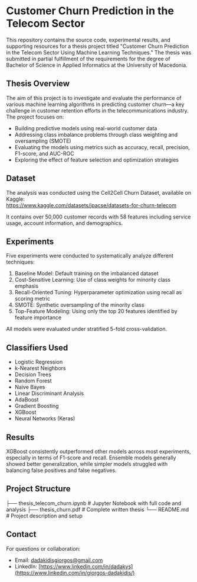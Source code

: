 # Customer Churn Prediction in the Telecom Sector

This repository contains the source code, experimental results, and supporting resources for a thesis project titled "Customer Churn Prediction in the Telecom Sector Using Machine Learning Techniques." The thesis was submitted in partial fulfillment of the requirements for the degree of Bachelor of Science in Applied Informatics at the University of Macedonia.

## Thesis Overview

The aim of this project is to investigate and evaluate the performance of various machine learning algorithms in predicting customer churn—a key challenge in customer retention efforts in the telecommunications industry. The project focuses on:

- Building predictive models using real-world customer data
- Addressing class imbalance problems through class weighting and oversampling (SMOTE)
- Evaluating the models using metrics such as accuracy, recall, precision, F1-score, and AUC-ROC
- Exploring the effect of feature selection and optimization strategies

## Dataset

The analysis was conducted using the Cell2Cell Churn Dataset, available on Kaggle:  
https://www.kaggle.com/datasets/jpacse/datasets-for-churn-telecom

It contains over 50,000 customer records with 58 features including service usage, account information, and demographics.

## Experiments

Five experiments were conducted to systematically analyze different techniques:

1. Baseline Model: Default training on the imbalanced dataset
2. Cost-Sensitive Learning: Use of class weights for minority class emphasis
3. Recall-Oriented Tuning: Hyperparameter optimization using recall as scoring metric
4. SMOTE: Synthetic oversampling of the minority class
5. Top-Feature Modeling: Using only the top 20 features identified by feature importance

All models were evaluated under stratified 5-fold cross-validation.

## Classifiers Used

- Logistic Regression  
- k-Nearest Neighbors  
- Decision Trees  
- Random Forest  
- Naive Bayes  
- Linear Discriminant Analysis  
- AdaBoost  
- Gradient Boosting  
- XGBoost  
- Neural Networks (Keras)

## Results

XGBoost consistently outperformed other models across most experiments, especially in terms of F1-score and recall. Ensemble models generally showed better generalization, while simpler models struggled with balancing false positives and false negatives.

## Project Structure
├── thesis_telecom_churn.ipynb # Jupyter Notebook with full code and analysis
├── thesis_churn.pdf # Complete written thesis
└── README.md # Project description and setup

## Contact
For questions or collaboration:
- Email: dadakidisgiorgos@gmail.com
- LinkedIn: [https://www.linkedin.com/in/dadakys](https://www.linkedin.com/in/giorgos-dadakidis/)
